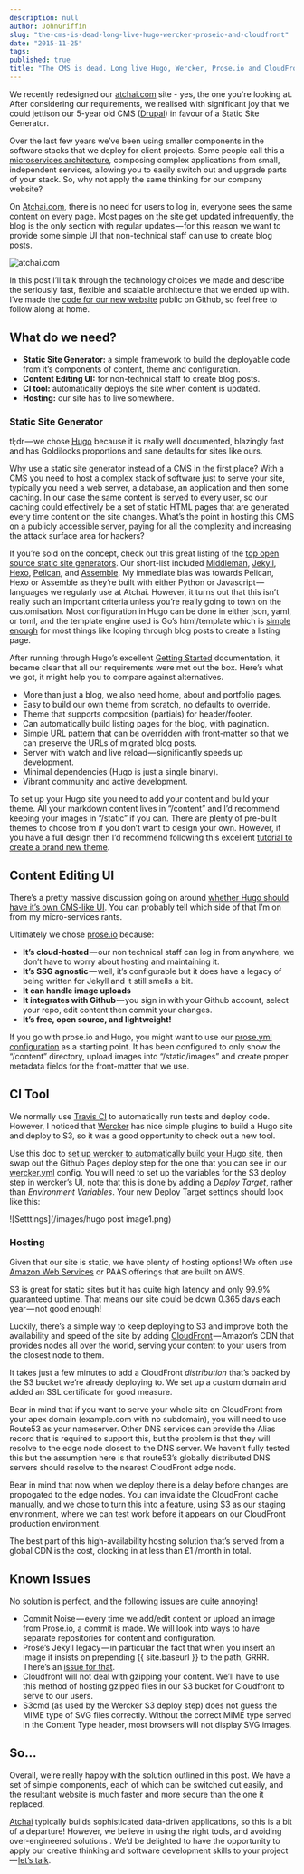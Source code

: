```yaml
---
description: null
author: JohnGriffin
slug: "the-cms-is-dead-long-live-hugo-wercker-proseio-and-cloudfront"
date: "2015-11-25"
tags:
published: true
title: "The CMS is dead. Long live Hugo, Wercker, Prose.io and CloudFront"
---
```


We recently redesigned our [atchai.com](http://atchai.com/) site - yes, the one you're looking at. After considering our requirements, we realised with significant joy that we could jettison our 5-year old CMS ([Drupal](https://www.drupal.org/)) in favour of a Static Site Generator.

Over the last few years we’ve been using smaller components in the software stacks that we deploy for client projects. Some people call this a [microservices architecture](https://en.wikipedia.org/wiki/Microservices), composing complex applications from small, independent services, allowing you to easily switch out and upgrade parts of your stack. So, why not apply the same thinking for our company website?

On [Atchai.com](http://atchai.com/), there is no need for users to log in, everyone sees the same content on every page. Most pages on the site get updated infrequently, the blog is the only section with regular updates — for this reason we want to provide some simple UI that non-technical staff can use to create blog posts.

![atchai.com](/images/Screen%20Shot%202015-11-25%20at%2015.26.04.png)

In this post I’ll talk through the technology choices we made and describe the seriously fast, flexible and scalable architecture that we ended up with. I’ve made the [code for our new website](https://github.com/atchai/atchai-hugo) public on Github, so feel free to follow along at home.

## What do we need?

* **Static Site Generator:** a simple framework to build the deployable code from it’s components of content, theme and configuration.
* **Content Editing UI:** for non-technical staff to create blog posts.
* **CI tool:** automatically deploys the site when content is updated.
* **Hosting:** our site has to live somewhere.

### Static Site Generator

tl;dr — we chose [Hugo](https://gohugo.io/) because it is really well documented, blazingly fast and has Goldilocks proportions and sane defaults for sites like ours.

Why use a static site generator instead of a CMS in the first place? With a CMS you need to host a complex stack of software just to serve your site, typically you need a web server, a database, an application and then some caching. In our case the same content is served to every user, so our caching could effectively be a set of static HTML pages that are generated every time content on the site changes. What’s the point in hosting this CMS on a publicly accessible server, paying for all the complexity and increasing the attack surface area for hackers?

If you’re sold on the concept, check out this great listing of the [top open source static site generators](https://www.staticgen.com/). Our short-list included [Middleman](https://middlemanapp.com/), [Jekyll](http://jekyllrb.com/), [Hexo](https://hexo.io/), [Pelican](http://blog.getpelican.com/), and [Assemble](http://assemble.io/). My immediate bias was towards Pelican, Hexo or Assemble as they’re built with either Python or Javascript — languages we regularly use at Atchai. However, it turns out that this isn’t really such an important criteria unless you’re really going to town on the customisation. Most configuration in Hugo can be done in either json, yaml, or toml, and the template engine used is Go’s html/template which is [simple enough](https://gohugo.io/templates/functions/) for most things like looping through blog posts to create a listing page.

After running through Hugo’s excellent [Getting Started](https://gohugo.io/overview/introduction/) documentation, it became clear that all our requirements were met out the box. Here’s what we got, it might help you to compare against alternatives.

* More than just a blog, we also need home, about and portfolio pages.
* Easy to build our own theme from scratch, no defaults to override.
* Theme that supports composition (partials) for header/footer.
* Can automatically build listing pages for the blog, with pagination.
* Simple URL pattern that can be overridden with front-matter so that we can preserve the URLs of migrated blog posts.
* Server with watch and live reload — significantly speeds up development.
* Minimal dependencies (Hugo is just a single binary).
* Vibrant community and active development.

To set up your Hugo site you need to add your content and build your theme. All your markdown content lives in “/content” and I’d recommend keeping your images in “/static” if you can. There are plenty of pre-built themes to choose from if you don’t want to design your own. However, if you have a full design then I’d recommend following this excellent [tutorial to create a brand new theme](http://www.humboldtux.net/sbcb-demo/post/post-01/).

## Content Editing UI

There’s a pretty massive discussion going on around [whether Hugo should have it’s own CMS-like UI](https://discuss.gohugo.io/t/web-based-editor/155/22). You can probably tell which side of that I’m on from my micro-services rants.

Ultimately we chose [prose.io](http://prose.io/) because:

* **It’s cloud-hosted** — our non technical staff can log in from anywhere, we don’t have to worry about hosting and maintaining it.
* **It’s SSG agnostic** — well, it’s configurable but it does have a legacy of being written for Jekyll and it still smells a bit.
* **It can handle image uploads**
* **It integrates with Github** — you sign in with your Github account, select your repo, edit content then commit your changes.
* **It’s free, open source, and lightweight!**

If you go with prose.io and Hugo, you might want to use our [prose.yml configuration](https://github.com/atchai/atchai-hugo/blob/master/_prose.yml) as a starting point. It has been configured to only show the “/content” directory, upload images into “/static/images” and create proper metadata fields for the front-matter that we use.

## CI Tool

We normally use [Travis CI](https://travis-ci.org/) to automatically run tests and deploy code. However, I noticed that [Wercker](http://wercker.com/) has nice simple plugins to build a Hugo site and deploy to S3, so it was a good opportunity to check out a new tool.

Use this doc to [set up wercker to automatically build your Hugo site](https://gohugo.io/tutorials/automated-deployments/), then swap out the Github Pages deploy step for the one that you can see in our [wercker.yml](https://github.com/atchai/atchai-hugo/blob/master/wercker.yml) config. You will need to set up the variables for the S3 deploy step in wercker’s UI, note that this is done by adding a _Deploy Target_, rather than _Environment Variables_. Your new Deploy Target settings should look like this:

![Setttings](/images/hugo post image1.png)


### Hosting

Given that our site is static, we have plenty of hosting options! We often use [Amazon Web Services](https://aws.amazon.com/) or PAAS offerings that are built on AWS.

S3 is great for static sites but it has quite high latency and only 99.9% guaranteed uptime. That means our site could be down 0.365 days each year — not good enough!

Luckily, there’s a simple way to keep deploying to S3 and improve both the availability and speed of the site by adding [CloudFront](https://aws.amazon.com/cloudfront/) — Amazon’s CDN that provides nodes all over the world, serving your content to your users from the closest node to them.

It takes just a few minutes to add a CloudFront _distribution_ that’s backed by the S3 bucket we’re already deploying to. We set up a custom domain and added an SSL certificate for good measure.

Bear in mind that if you want to serve your whole site on CloudFront from your apex domain (example.com with no subdomain), you will need to use Route53 as your nameserver. Other DNS services can provide the Alias record that is required to support this, but the problem is that they will resolve to the edge node closest to the DNS server. We haven’t fully tested this but the assumption here is that route53’s globally distributed DNS servers should resolve to the nearest CloudFront edge node.

Bear in mind that now when we deploy there is a delay before changes are propogated to the edge nodes. You can invalidate the CloudFront cache manually, and we chose to turn this into a feature, using S3 as our staging environment, where we can test work before it appears on our CloudFront production environment.

The best part of this high-availability hosting solution that’s served from a global CDN is the cost, clocking in at less than £1 /month in total.

## Known Issues
No solution is perfect, and the following issues are quite annoying!

* Commit Noise — every time we add/edit content or upload an image from Prose.io, a commit is made. We will look into ways to have separate repositories for content and configuration.
* Prose’s Jekyll legacy — in particular the fact that when you insert an image it insists on prepending {{ site.baseurl }} to the path, GRRR. There’s an [issue for that](https://github.com/prose/prose/issues/842).
* Cloudfront will not deal with gzipping your content. We’ll have to use this method of hosting gzipped files in our S3 bucket for Cloudfront to serve to our users.
* S3cmd (as used by the Wercker S3 deploy step) does not guess the MIME type of SVG files correctly. Without the correct MIME type served in the Content Type header, most browsers will not display SVG images.

## So…

Overall, we’re really happy with the solution outlined in this post. We have a set of simple components, each of which can be switched out easily, and the resultant website is much faster and more secure than the one it replaced.

[Atchai](http://atchai.com/) typically builds sophisticated data-driven applications, so this is a bit of a departure! However, we believe in using the right tools, and avoiding over-engineered solutions . We’d be delighted to have the opportunity to apply our creative thinking and software development skills to your project — [let’s talk](mailto:enquiries@atchai.com).
